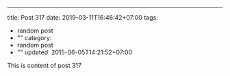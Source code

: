 ---
title: Post 317
date: 2019-03-11T16:46:42+07:00
tags:
  - random post
  - ""
category:
  - random post
  - ""
updated: 2015-06-05T14:21:52+07:00

This is content of post 317